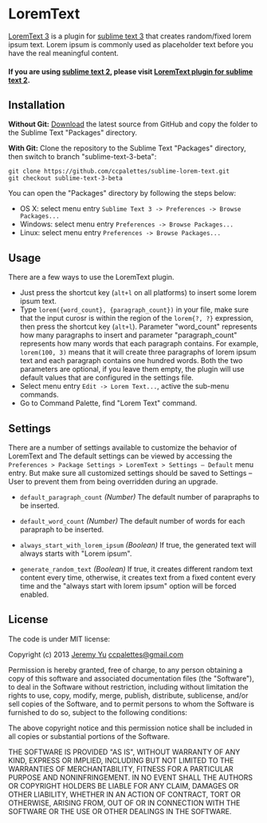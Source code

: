 LoremText
=========
 
[LoremText 3](https://github.com/ccpalettes/sublime-lorem-text/tree/sublime-text-3-beta) is a plugin for
[sublime text 3](http://www.sublimetext.com/3) that creates random/fixed lorem
ipsum text. Lorem ipsum is commonly used as placeholder text before you have the
real meaningful content.

#### If you are using [sublime text 2](http://www.sublimetext.com), please visit [LoremText plugin for sublime text 2](https://github.com/ccpalettes/sublime-lorem-text).

Installation
------------

**Without Git:** [Download](https://github.com/ccpalettes/sublime-lorem-text/archive/sublime-text-3-beta.zip)
the latest source from GitHub and copy the folder to the Sublime Text "Packages"
directory.

**With Git:** Clone the repository to the Sublime Text "Packages" directory,
then switch to branch "sublime-text-3-beta":

    git clone https://github.com/ccpalettes/sublime-lorem-text.git
    git checkout sublime-text-3-beta

You can open the "Packages" directory by following the steps below:

* OS X: select menu entry `Sublime Text 3 -> Preferences -> Browse Packages...`
* Windows: select menu entry `Preferences -> Browse Packages...`
* Linux: select menu entry `Preferences -> Browse Packages...`

Usage
-----

There are a few ways to use the LoremText plugin.

* Just press the shortcut key (`alt+l` on all platforms) to insert some lorem
ipsum text.
* Type `lorem({word_count}, {paragraph_count})` in your file, make sure that the
input curosr is within the region of the `lorem{?, ?}` expression, then press
the shortcut key (`alt+l`). Parameter "word_count" represents how many paragraphs
to insert and parameter "paragraph_count" represents how many words that each
paragraph contains. For example, `lorem(100, 3)` means that it will create three
paragraphs of lorem ipsum text and each paragraph contains one hundred words.
Both the two parameters are optional, if you leave them empty, the plugin will
use default values that are configured in the settings file.
* Select menu entry `Edit -> Lorem Text...`, active the sub-menu commands.
* Go to Command Palette, find "Lorem Text" command.

Settings
--------

There are a number of settings available to customize the behavior of LoremText
and The default settings can be viewed by accessing the `Preferences > Package
Settings > LoremText > Settings – Default` menu entry. But make sure all
customized settings should be saved to Settings – User to prevent them from
being overridden during an upgrade.

- `default_paragraph_count` *(Number)* The default number of parapraphs to be
inserted.

- `default_word_count` *(Number)* The default number of words for each parapraph
to be inserted.

- `always_start_with_lorem_ipsum` *(Boolean)* If true, the generated text will
always starts with "Lorem ipsum".

- `generate_random_text` *(Boolean)* If true, it creates different random text
content every time, otherwise, it creates text from a fixed content every time
and the "always start with lorem ipsum" option will be forced enabled.

License
-------

The code is under MIT license:

Copyright (c) 2013 [Jeremy Yu](https://github.com/ccpalettes) <ccpalettes@gmail.com>

Permission is hereby granted, free of charge, to any person obtaining a copy of
this software and associated documentation files (the "Software"), to deal in
the Software without restriction, including without limitation the rights to
use, copy, modify, merge, publish, distribute, sublicense, and/or sell copies of
the Software, and to permit persons to whom the Software is furnished to do so,
subject to the following conditions:

The above copyright notice and this permission notice shall be included in all
copies or substantial portions of the Software.

THE SOFTWARE IS PROVIDED "AS IS", WITHOUT WARRANTY OF ANY KIND, EXPRESS OR
IMPLIED, INCLUDING BUT NOT LIMITED TO THE WARRANTIES OF MERCHANTABILITY,
FITNESS FOR A PARTICULAR PURPOSE AND NONINFRINGEMENT. IN NO EVENT SHALL THE
AUTHORS OR COPYRIGHT HOLDERS BE LIABLE FOR ANY CLAIM, DAMAGES OR OTHER
LIABILITY, WHETHER IN AN ACTION OF CONTRACT, TORT OR OTHERWISE, ARISING FROM,
OUT OF OR IN CONNECTION WITH THE SOFTWARE OR THE USE OR OTHER DEALINGS IN THE
SOFTWARE.